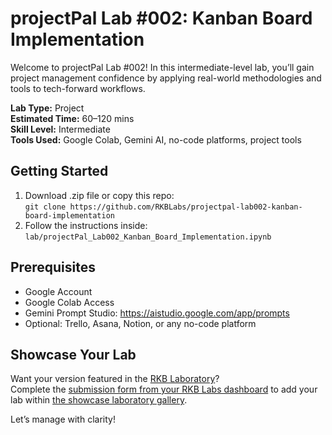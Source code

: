 # projectPal Lab #002: Kanban Board Implementation

Welcome to projectPal Lab #002! In this intermediate-level lab, you’ll gain project management confidence by applying real-world methodologies and tools to tech-forward workflows.

**Lab Type:** Project  
**Estimated Time:** 60–120 mins  
**Skill Level:** Intermediate  
**Tools Used:** Google Colab, Gemini AI, no-code platforms, project tools

## Getting Started
1. Download .zip file or copy this repo:  
   `git clone https://github.com/RKBLabs/projectpal-lab002-kanban-board-implementation`
2. Follow the instructions inside:  
   `lab/projectPal_Lab002_Kanban_Board_Implementation.ipynb`

## Prerequisites
- Google Account
- Google Colab Access
- Gemini Prompt Studio: https://aistudio.google.com/app/prompts
- Optional: Trello, Asana, Notion, or any no-code platform

## Showcase Your Lab
Want your version featured in the [RKB Laboratory](https://labs.rkblueprints.com/projects)?  
Complete the [submission form from your RKB Labs dashboard](https://labs.rkblueprints.com/dashboard) to add your lab within [the showcase laboratory gallery](https://labs.rkblueprints.com/projects).

Let’s manage with clarity!
